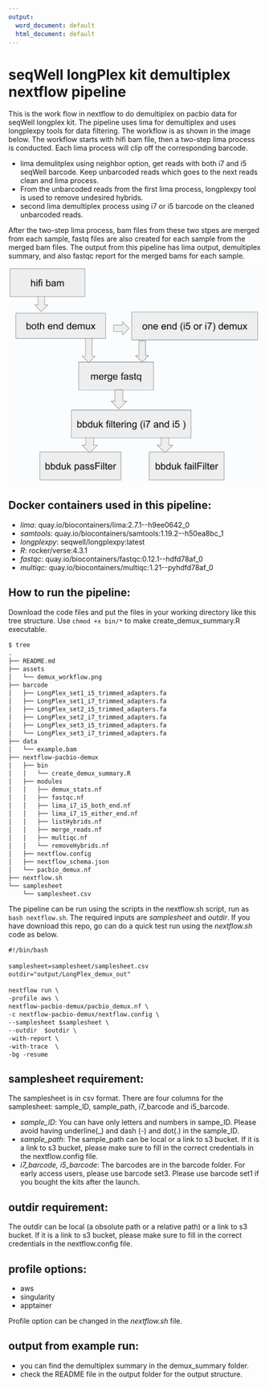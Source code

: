 ```yaml
---
output:
  word_document: default
  html_document: default
---
```


# seqWell longPlex kit demultiplex nextflow pipeline

This is the work flow in nextflow to do demultiplex on pacbio data for seqWell longplex kit. The pipeline uses lima for demultiplex and uses longplexpy tools for data filtering.  The workflow is as shown in the image below. The workflow starts with hifi bam file, then a two-step lima process is conducted. Each lima process will clip off the corresponding barcode.

 - lima demulitplex using neighbor option, get reads with both i7 and i5 seqWell barcode. Keep unbarcoded reads which goes to the next reads clean and lima process.
 - From the unbarcoded reads from the first lima process, longplexpy tool is used to remove undesired hybrids.
 - second lima demultiplex process using i7 or i5 barcode on the cleaned unbarcoded reads. 

After the two-step lima process, bam files from these two stpes are merged from each sample, fastq files are also created for each sample from the merged bam files. 
The output from this pipeline has lima output, demultiplex summary, and also fastqc report for the merged bams for each sample.

![Fig1. demultiplex workflow](./assets/demux_workflow.png)



## Docker containers used in this pipeline:
 - *lima*: quay.io/biocontainers/lima:2.7.1--h9ee0642_0
 - *samtools*: quay.io/biocontainers/samtools:1.19.2--h50ea8bc_1
 - *longplexpy*: seqwell/longplexpy:latest
 - *R*: rocker/verse:4.3.1
 - *fastqc*: quay.io/biocontainers/fastqc:0.12.1--hdfd78af_0
 - *multiqc*: quay.io/biocontainers/multiqc:1.21--pyhdfd78af_0



## How to run the pipeline:
Download the code files and put the files in your working directory like this tree structure. Use `chmod +x bin/*` to make create_demux_summary.R executable.

```
$ tree
.
├── README.md
├── assets
│   └── demux_workflow.png
├── barcode
│   ├── LongPlex_set1_i5_trimmed_adapters.fa
│   ├── LongPlex_set1_i7_trimmed_adapters.fa
│   ├── LongPlex_set2_i5_trimmed_adapters.fa
│   ├── LongPlex_set2_i7_trimmed_adapters.fa
│   ├── LongPlex_set3_i5_trimmed_adapters.fa
│   └── LongPlex_set3_i7_trimmed_adapters.fa
├── data
│   └── example.bam
├── nextflow-pacbio-demux
│   ├── bin
│   │   └── create_demux_summary.R
│   ├── modules
│   │   ├── demux_stats.nf
│   │   ├── fastqc.nf
│   │   ├── lima_i7_i5_both_end.nf
│   │   ├── lima_i7_i5_either_end.nf
│   │   ├── listHybrids.nf
│   │   ├── merge_reads.nf
│   │   ├── multiqc.nf
│   │   └── removeHybrids.nf
│   ├── nextflow.config
│   ├── nextflow_schema.json
│   └── pacbio_demux.nf
├── nextflow.sh
└── samplesheet
    └── samplesheet.csv
```
The pipeline can be run using the scripts in the nextflow.sh script, run as `bash nextflow.sh`.
The required inputs are *samplesheet* and *outdir*. If you have download this repo, go can do a quick test run using the *nextflow.sh* code as below.

```
#!/bin/bash

samplesheet=samplesheet/samplesheet.csv
outdir="output/LongPlex_demux_out"

nextflow run \
-profile aws \
nextflow-pacbio-demux/pacbio_demux.nf \
-c nextflow-pacbio-demux/nextflow.config \
--samplesheet $samplesheet \
--outdir  $outdir \
-with-report \
-with-trace  \
-bg -resume

```


## samplesheet requirement: 
The samplesheet is in csv format. There are four columns for the samplesheet: sample_ID, sample_path, i7_barcode and i5_barcode.

 - *sample_ID*: You can have only letters and numbers in sampe_ID. Please avoid having underline(_) and dash (-) and dot(.) in the sample_ID.
 - *sample_path*: The sample_path can be local or a link to s3 bucket. If it is a link to s3 bucket, please make sure to fill in the correct credentials in the nextflow.config file.
 - *i7_barcode, i5_barcode*: The barcodes are in the barcode folder. For early access users, please use barcode set3. Please use barcode set1 if you bought the kits after the launch.

## outdir requirement:
The outdir can be local (a obsolute path or a relative path) or a link to s3 bucket. If it is a link to s3 bucket, please make sure to fill in the correct credentials in the nextflow.config file.

## profile options: 
 - aws
 - singularity
 - apptainer
   
Profile option can be changed in the *nextflow.sh* file.


## output from example run:
 - you can find the demultiplex summary in the demux_summary folder.
 - check the README file in the output folder for the output structure.

